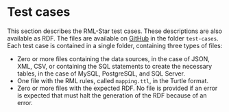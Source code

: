 # Test cases

This section describes the RML-Star test cases. These descriptions are also available as RDF.
The files are available on [GitHub](https://github.com/kg-construct/rml-star/tree/main/test-cases) in the folder `test-cases`.
Each test case is contained in a single folder, containing three types of files:

 - Zero or more files containing the data sources, in the case of JSON, XML, CSV, or containing the SQL statements to create the necessary tables, in the case of MySQL, PostgreSQL, and SQL Server.
 - One file with the RML rules, called `mapping.ttl`, in the Turtle format.
 - Zero or more files with the expected RDF. No file is provided if an error is expected that must halt the generation of the RDF because of an error.

